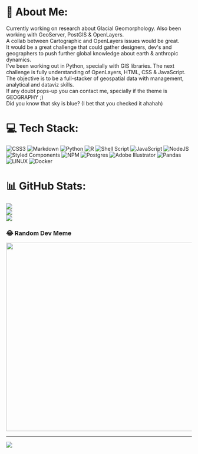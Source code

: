 # 💫 About Me:
Currently working on research about Glacial Geomorphology. Also been working with GeoServer, PostGIS & OpenLayers.<br>A collab between Cartographic and OpenLayers issues would be great.<br>It would be a great challenge that could gather designers, dev's and geographers to push further global knowledge about earth & anthropic dynamics.<br>I've been working out in Python, specially with GIS libraries. The next challenge is fully understanding of OpenLayers, HTML, CSS & JavaScript.<br>The objective is to be a full-stacker of geospatial data with management, analytical and dataviz skills.<br>If any doubt pops-up you can contact me, specially if the theme is GEOGRAPHY ;)<br>Did you know that sky is blue? (I bet that you checked it ahahah)


# 💻 Tech Stack:
![CSS3](https://img.shields.io/badge/css3-%231572B6.svg?style=for-the-badge&logo=css3&logoColor=white) ![Markdown](https://img.shields.io/badge/markdown-%23000000.svg?style=for-the-badge&logo=markdown&logoColor=white) ![Python](https://img.shields.io/badge/python-3670A0?style=for-the-badge&logo=python&logoColor=ffdd54) ![R](https://img.shields.io/badge/r-%23276DC3.svg?style=for-the-badge&logo=r&logoColor=white) ![Shell Script](https://img.shields.io/badge/shell_script-%23121011.svg?style=for-the-badge&logo=gnu-bash&logoColor=white) ![JavaScript](https://img.shields.io/badge/javascript-%23323330.svg?style=for-the-badge&logo=javascript&logoColor=%23F7DF1E) ![NodeJS](https://img.shields.io/badge/node.js-6DA55F?style=for-the-badge&logo=node.js&logoColor=white) ![Styled Components](https://img.shields.io/badge/styled--components-DB7093?style=for-the-badge&logo=styled-components&logoColor=white) ![NPM](https://img.shields.io/badge/NPM-%23000000.svg?style=for-the-badge&logo=npm&logoColor=white) ![Postgres](https://img.shields.io/badge/postgres-%23316192.svg?style=for-the-badge&logo=postgresql&logoColor=white) ![Adobe Illustrator](https://img.shields.io/badge/adobeillustrator-%23FF9A00.svg?style=for-the-badge&logo=adobeillustrator&logoColor=white) ![Pandas](https://img.shields.io/badge/pandas-%23150458.svg?style=for-the-badge&logo=pandas&logoColor=white) ![LINUX](https://img.shields.io/badge/Linux-FCC624?style=for-the-badge&logo=linux&logoColor=black) ![Docker](https://img.shields.io/badge/docker-%230db7ed.svg?style=for-the-badge&logo=docker&logoColor=white)
# 📊 GitHub Stats:
![](https://github-readme-stats.vercel.app/api?username=edgarfigueira&theme=dark&hide_border=false&include_all_commits=false&count_private=false)<br/>
![](https://github-readme-streak-stats.herokuapp.com/?user=edgarfigueira&theme=dark&hide_border=false)<br/>
![](https://github-readme-stats.vercel.app/api/top-langs/?username=edgarfigueira&theme=dark&hide_border=false&include_all_commits=false&count_private=false&layout=compact)

### 😂 Random Dev Meme
<img src="https://random-memer.herokuapp.com/" width="512px"/>

---
[![](https://visitcount.itsvg.in/api?id=edgarfigueira&icon=0&color=0)](https://visitcount.itsvg.in)

<!-- Proudly created with GPRM ( https://gprm.itsvg.in ) -->
